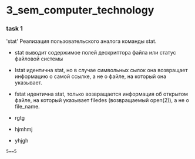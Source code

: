 # 3_sem_computer_technology
### task 1 
'stat'
Реализация пользовательского аналога команды stat.

- stat выводит содержимое полей дескриптора файла или статус файловой системы  
- lstat идентична stat, но в случае символьных сылок она возвращает информацию о самой ссылке, а не о файле, на который она указывает.
- fstat идентична stat, только возвращается информация об открытом файле, на который указывает filedes (возвращаемый open(2)), а не о file_name.

- rgtg
- hjmhmj
- yhjgh

`5==5`
